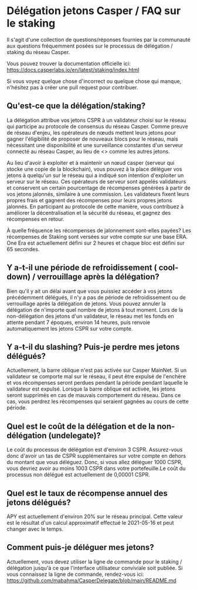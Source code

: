 <h1> Délégation jetons Casper / FAQ sur le staking </h1>

Il s'agit d'une collection de questions/réponses fournies par la communauté aux questions fréquemment posées sur le processus de délégation / staking du réseau Casper. 

Vous pouvez trouver la documentation officielle ici: https://docs.casperlabs.io/en/latest/staking/index.html

Si vous voyez quelque chose d'incorrect ou quelque chose qui manque, n'hésitez pas à créer une pull request pour contribuer.

<h2>Qu'est-ce que la délégation/staking? </h2>

La délégation attribue vos jetons CSPR à un validateur choisi sur le réseau qui participe au protocole de consensus du réseau Casper. Comme preuve de réseau d'enjeu,  les opérateurs de nœuds  mettent  leurs jetons pour gagner  l'éligibilité de proposer de nouveaux blocs pour le réseau, mais nécessitant une disponibilité et une surveillance  constantes d'un serveur connecté au réseau Casper, au lieu de  <<miner>> comme les autres jetons.

Au lieu d'avoir à exploiter et à maintenir un nœud casper (serveur qui stocke une copie de la blockchain), vous pouvez à la place déléguer vos jetons à quelqu'un sur le réseau qui 
a indiqué son intention d'exploiter un serveur sur le réseau. Ces opérateurs de serveur sont appelés validateurs et conservent un certain pourcentage de récompenses générées à partir de vos jetons jalonnés, similaire à une commission. Les validateurs fixent leurs propres frais et gagnent des récompenses pour leurs propres jetons jalonnés. En participant au protocole de cette manière, vous contribuez à améliorer la décentralisation et la sécurité du réseau, et gagnez des récompenses en retour.

À quelle fréquence les récompenses de jalonnement sont-elles payées?
Les récompenses de Staking sont versées sur votre compte sur une base ERA. One Era est actuellement défini sur 2 heures et chaque bloc est défini sur 65 secondes.

<h2>Y a-t-il une période de refroidissement ( cool-down) / verrouillage après la délégation?</h2>

Bien qu'il y ait un délai avant que vous puissiez accéder à vos jetons précédemment délégués, il n'y a pas de période de refroidissement ou de verrouillage après la délégation  de jetons. Vous pouvez annuler la délégation de n'importe quel nombre de jetons à tout moment. Lors de la non-délégation des jetons d'un validateur, le réseau met les fonds en 
 attente pendant 7 époques, environ 14 heures, puis renvoie automatiquement les jetons CSPR sur votre compte.
 
 <h2> Y a-t-il du slashing? Puis-je perdre mes jetons délégués?</h2>
 
 
Actuellement, la barre oblique n'est pas activée sur Casper MainNet. Si un validateur se comporte mal sur le réseau, il peut être expulsé de l'enchère et vos récompenses seront perdues pendant la période pendant laquelle le validateur est expulsé. Lorsque la barre oblique est activée, les jetons seront supprimés en cas de mauvais comportement du réseau. Dans ce cas, vous perdrez les récompenses qui seraient gagnées au cours de cette période.

  <h2> Quel est le coût de la délégation et de la non-délégation (undelegate)? </h2>


Le coût du processus de délégation est d'environ 3 CSPR. Assurez-vous donc d'avoir un tas de CSPR supplémentaires sur votre compte en dehors du montant que vous déléguez. Donc, si vous allez déléguer 1000 CSPR, vous devriez avoir au moins 1003 CSPR dans votre portefeuille.Le coût du processus non délégué est actuellement de 0,00001 CSPR.

 <h2> Quel est le taux de récompense annuel des jetons délégués? </h2>

APY est actuellement d'environ 20% sur le réseau principal. Cette valeur est le résultat d'un calcul approximatif effectué le 2021-05-16 et peut changer avec le temps.

<h2> Comment puis-je déléguer mes jetons? </h2>

Actuellement, vous devez utiliser la ligne de commande pour le staking / délégation jusqu'à ce que l'interface utilisateur conviviale soit publiée.
 Si vous connaissez la ligne de commande, rendez-vous ici: https://github.com/mabahma/CasperDelegate/blob/main/README.md

